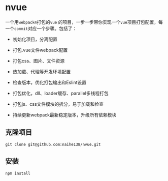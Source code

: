 # nvue
一个用`webpack4`打包的`vue` 的项目，一步一步带你实现一个`vue`项目打包配置，每一个`commit`对应一个步骤。包括了：

- 初始化项目，分离配置

- 打包.vue文件webpack配置

- 打包css、图片、文件资源

- 热加载、代理等开发环境配置

- 检查版本，优化打包输出和Eslint设置

- 打包优化，dll、loader缓存、parallel多线程打包

- 打包js、css文件模块的拆分，易于加载和检查

- 持续更新webpack最新稳定版本，升级所有依赖模块


## 克隆项目

`git clone git@github.com:naihe138/nvue.git`

## 安装

`npm install`

